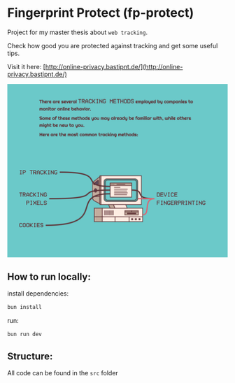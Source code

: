 # Fingerprint Protect (fp-protect)

Project for my master thesis about `web tracking`.

Check how good you are protected against tracking and get some useful tips.

Visit it here: [http://online-privacy.bastipnt.de/](http://online-privacy.bastipnt.de/)

![screenshot](https://github.com/bastipnt/fp-protect/blob/main/public/screenshot.png?raw=true)

## How to run locally:

install dependencies:

```bash
bun install
```

run:

```bash
bun run dev
```

## Structure:

All code can be found in the `src` folder
